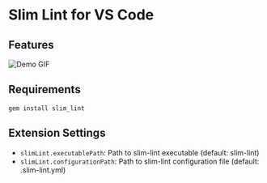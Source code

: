 # Slim Lint for VS Code

## Features

![Demo GIF](https://drive.google.com/uc?export=view&id=1-2YvJzWVsaBu9xOLLFc1OTU7UobOgTmJ)

## Requirements

```
gem install slim_lint
```

## Extension Settings

- `slimLint.executablePath`: Path to slim-lint executable (default: slim-lint)
- `slimLint.configurationPath`: Path to slim-lint configuration file (default: .slim-lint.yml)
